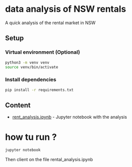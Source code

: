 # data analysis of NSW rentals
A quick analysis of the rental market in NSW

## Setup

### Virtual environment (Optional)
```bash
python3 -m venv venv
source venv/bin/activate

```

### Install dependencies
```bash
pip install -r requirements.txt
```

## Content

- [rent_analysis.ipynb](rental_analysis.ipynb) - Jupyter notebook with the analysis

# how tu run ?

```bash
jupyter notebook
```

Then client on the file rental_analysis.ipynb